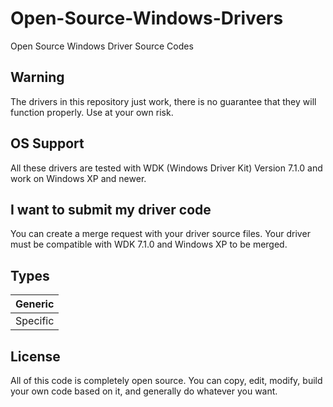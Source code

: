 # Open-Source-Windows-Drivers
Open Source Windows Driver Source Codes

## Warning
The drivers in this repository just work, there is no guarantee that they will function properly.
Use at your own risk.

## OS Support
All these drivers are tested with WDK (Windows Driver Kit) Version 7.1.0 and work on Windows XP and newer.

## I want to submit my driver code
You can create a merge request with your driver source files. Your driver must be compatible with WDK 7.1.0 and Windows XP to be merged.

## Types
| Generic  |
|----------|
| Specific |

## License
All of this code is completely open source. You can copy, edit, modify, build your own code based on it, and generally do whatever you want.
